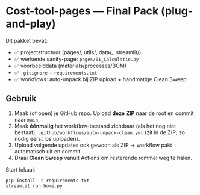 # Cost-tool-pages — Final Pack (plug-and-play)

Dit pakket bevat:
- ✅ projectstructuur (pages/, utils/, data/, .streamlit/)
- ✅ werkende sanity-page: `pages/01_Calculatie.py`
- ✅ voorbeelddata (materials/processes/BOM)
- ✅ `.gitignore` + `requirements.txt`
- ✅ workflows: auto-unpack bij ZIP upload + handmatige Clean Sweep

## Gebruik
1) Maak (of open) je GitHub repo. Upload **deze ZIP** naar de root en commit naar `main`.
2) Maak **éénmalig** het workflow-bestand zichtbaar (als het nog niet bestaat): `.github/workflows/auto-unpack-clean.yml` (zit in de ZIP; zo nodig eerst los uploaden).
3) Upload volgende updates ook gewoon als ZIP → workflow pakt automatisch uit en commit.
4) Draai **Clean Sweep** vanuit Actions om resterende rommel weg te halen.

Start lokaal:
```
pip install -r requirements.txt
streamlit run home.py
```
